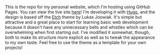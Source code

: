 This is the repo for my personal website, which I'm hosting using GitHub Pages. You can view the live site [here](https://marcsingleton.github.io/)! I'm developing it with [Hugo](https://gohugo.io/), and the design is based off the [Etch](https://themes.gohugo.io/themes/etch/) theme by Lukas Joswiak. It's simple but attractive and a great place to start for learning basic web development because it doesn't have any unnecessary bells and whistles which can be overwhelming when first starting out. I've modified it somewhat, though, both to make its structure more explicit as well as to tweak the appearance to my own taste. Feel free to use the theme as a template for your own projects!
